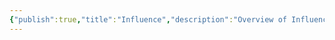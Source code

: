 ```yaml
---
{"publish":true,"title":"Influence","description":"Overview of Influence Gifts tag.","created":"Thursday, April 11th 2024, 5:58:17 pm","modified":"Friday, October 4th 2024, 12:24:57 am","cssclasses":"mado-heading"}
---
```


